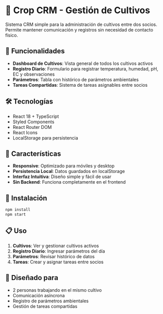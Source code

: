 # 🌱 Crop CRM - Gestión de Cultivos

Sistema CRM simple para la administración de cultivos entre dos socios. Permite mantener comunicación y registros sin necesidad de contacto físico.

## 🚀 Funcionalidades

- **Dashboard de Cultivos**: Vista general de todos los cultivos activos
- **Registro Diario**: Formulario para registrar temperatura, humedad, pH, EC y observaciones
- **Parámetros**: Tabla con histórico de parámetros ambientales
- **Tareas Compartidas**: Sistema de tareas asignables entre socios

## 🛠️ Tecnologías

- React 18 + TypeScript
- Styled Components
- React Router DOM
- React Icons
- LocalStorage para persistencia

## 📱 Características

- **Responsive**: Optimizado para móviles y desktop
- **Persistencia Local**: Datos guardados en localStorage
- **Interfaz Intuitiva**: Diseño simple y fácil de usar
- **Sin Backend**: Funciona completamente en el frontend

## 🚀 Instalación

```bash
npm install
npm start
```

## 📋 Uso

1. **Cultivos**: Ver y gestionar cultivos activos
2. **Registro Diario**: Ingresar parámetros del día
3. **Parámetros**: Revisar histórico de datos
4. **Tareas**: Crear y asignar tareas entre socios

## 🎯 Diseñado para

- 2 personas trabajando en el mismo cultivo
- Comunicación asíncrona
- Registro de parámetros ambientales
- Gestión de tareas compartidas
